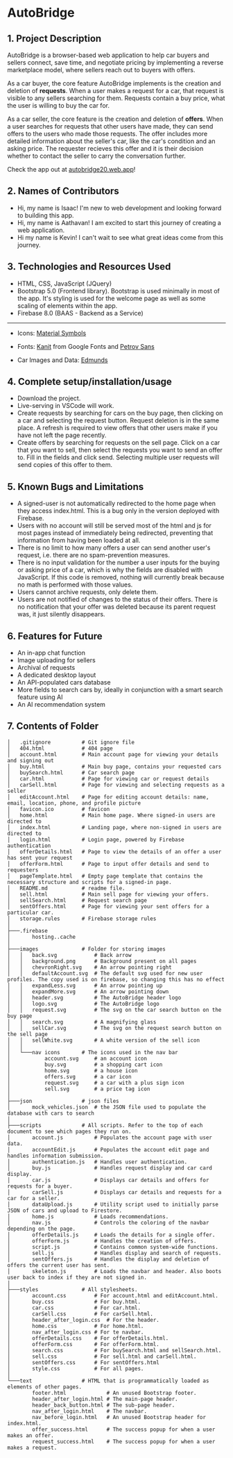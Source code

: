 # AutoBridge
## 1. Project Description
AutoBridge is a browser-based web application to help car buyers and sellers connect, save time, and negotiate pricing by implementing a reverse marketplace model, where sellers reach out to buyers with offers.

As a car buyer, the core feature AutoBridge implements is the creation and deletion of **requests**. When a user makes a request for a car, that request is visible to any sellers searching for them. Requests contain a buy price, what the user is willing to buy the car for.

As a car seller, the core feature is the creation and deletion of **offers**. When a user searches for requests that other users have made, they can send offers to the users who made those requests. The offer includes more detailed information about the seller's car, like the car's condition and an asking price. The requester recieves this offer and it is their decision whether to contact the seller to carry the conversation further.

Check the app out at [autobridge20.web.app](autobridge20.web.app)!
## 2. Names of Contributors
* Hi, my name is Isaac! I'm new to web development and looking forward to building this app.
* Hi, my name is Aathavan! I am excited to start this journey of creating a web application.
* Hi my name is Kevin! I can't wait to see what great ideas come from this journey.
## 3. Technologies and Resources Used
* HTML, CSS, JavaScript (JQuery)
* Bootstrap 5.0 (Frontend library). Bootstrap is used minimally in most of the app. It's styling is used for the welcome page as well as some scaling of elements within the app.
* Firebase 8.0 (BAAS - Backend as a Service)
<hr>

* Icons: [Material Symbols](https://fonts.google.com/icons)

* Fonts: [Kanit](https://fonts.google.com/specimen/Kanit) from Google Fonts and [Petrov Sans](https://www.dafont.com/petrov-sans.font)

* Car Images and Data: [Edmunds](https://www.edmunds.com/)

## 4. Complete setup/installation/usage
* Download the project.
* Live-serving in VSCode will work.
* Create requests by searching for cars on the buy page, then clicking on a car and selecting the request button. Request deletion is in the same place. A refresh is required to view offers that other users make if you have not left the page recently.
* Create offers by searching for requests on the sell page. Click on a car that you want to sell, then select the requests you want to send an offer to. Fill in the fields and click send. Selecting multiple user requests will send copies of this offer to them.

## 5. Known Bugs and Limitations
* A signed-user is not automatically redirected to the home page when they access index.html. This is a bug only in the version deployed with Firebase.
* Users with no account will still be served most of the html and js for most pages instead of immediately being redirected, preventing that information from having been loaded at all.
* There is no limit to how many offers a user can send another user's request, i.e. there are no spam-prevention measures.
* There is no input validation for the number a user inputs for the buying or asking price of a car, which is why the fields are disabled with JavaScript. If this code is removed, nothing will currently break because no math is performed with those values.
* Users cannot archive requests, only delete them.
* Users are not notified of changes to the status of their offers. There is no notification that your offer was deleted because its parent request was, it just silently disappears.

## 6. Features for Future
* An in-app chat function
* Image uploading for sellers
* Archival of requests
* A dedicated desktop layout
* An API-populated cars database
* More fields to search cars by, ideally in conjunction with a smart search feature using AI
* An AI recommendation system
## 7. Contents of Folder

```
│   .gitignore          # Git ignore file
│   404.html            # 404 page
│   account.html        # Main account page for viewing your details and signing out
│   buy.html            # Main buy page, contains your requested cars
│   buySearch.html      # Car search page
│   car.html            # Page for viewing car or request details
│   carSell.html        # Page for viewing and selecting requests as a seller
│   editAccount.html    # Page for editing account details: name, email, location, phone, and profile picture
│   favicon.ico         # favicon
│   home.html           # Main home page. Where signed-in users are directed to
│   index.html          # Landing page, where non-signed in users are directed to
│   login.html          # Login page, powered by Firebase authentication
│   offerDetails.html   # Page to view the details of an offer a user has sent your request
│   offerForm.html      # Page to input offer details and send to requesters
│   pageTemplate.html   # Empty page template that contains the necessary structure and scripts for a signed-in page.
│   README.md           # readme file.
│   sell.html           # Main sell page for viewing your offers.
│   sellSearch.html     # Request search page
│   sentOffers.html     # Page for viewing your sent offers for a particular car.
│   storage.rules       # Firebase storage rules
│
├───.firebase
│       hosting..cache
│
├───images              # Folder for storing images
│   │   back.svg            # Back arrow
│   │   background.png      # Background present on all pages
│   │   chevronRight.svg    # An arrow pointing right
│   │   defaultAccount.svg  # The default svg used for new user profiles. The copy used is on firebase, so changing this has no effect
│   │   expandLess.svg      # An arrow pointing up 
│   │   expandMore.svg      # An arrow pointing down
│   │   header.svg          # The AutoBridge header logo
│   │   logo.svg            # The AutoBridge logo
│   │   request.svg         # The svg on the car search button on the buy page
│   │   search.svg          # A magnifying glass
│   │   sellCar.svg         # The svg on the request search button on the sell page
│   │   sellWhite.svg       # A white version of the sell icon
│   │
│   └───nav icons       # The icons used in the nav bar
│           account.svg     # an account icon
│           buy.svg         # a shopping cart icon
│           home.svg        # a house icon
│           offers.svg      # a car icon
│           request.svg     # a car with a plus sign icon
│           sell.svg        # a price tag icon
│
├───json                # json files
│       mock_vehicles.json  # the JSON file used to populate the database with cars to search
│
├───scripts             # All scripts. Refer to the top of each document to see which pages they run on.
│       account.js          # Populates the account page with user data.
│       accountEdit.js      # Populates the account edit page and handles information submission.
│       authentication.js   # Handles user authentication.
│       buy.js              # Handles request display and car card display.
│       car.js              # Displays car details and offers for requests for a buyer.
│       carSell.js          # Displays car details and requests for a car for a seller.
│       dataUpload.js       # Utility script used to initially parse JSON of cars and upload to Firestore.
│       home.js             # Loads recommendations.
│       nav.js              # Controls the coloring of the navbar depending on the page.
│       offerDetails.js     # Loads the details for a single offer.
│       offerForm.js        # Handles the creation of offers.
│       script.js           # Contains common system-wide functions.
│       sell.js             # Handles display and search of requests.
│       sentOffers.js       # Handles the display and deletion of offers the current user has sent.
│       skeleton.js         # Loads the navbar and header. Also boots user back to index if they are not signed in.
│
├───styles              # All stylesheets.
│       account.css         # For account.html and editAccount.html.
│       buy.css             # For buy.html.
│       car.css             # For car.html.
│       carSell.css         # For carSell.html.
│       header_after_login.css  # For the header.
│       home.css            # For home.html.
│       nav_after_login.css # For te navbar.
│       offerDetails.css    # For offerDetails.html.
│       offerForm.css       # For offerForm.html.
│       search.css          # For buySearch.html and sellSearch.html.
│       sell.css            # For sell.html and carSell.html.
│       sentOffers.css      # For sentOffers.html
│       style.css           # For all pages.
│
└───text                # HTML that is programmatically loaded as elements of other pages.
        footer.html             # An unused Bootstrap footer.
        header_after_login.html # The main-page header.
        header_back_button.html # The sub-page header.
        nav_after_login.html    # The navbar.
        nav_before_login.html   # An unused Bootstrap header for index.html.
        offer_success.html      # The success popup for when a user makes an offer.
        request_success.html    # The success popup for when a user makes a request.
```


